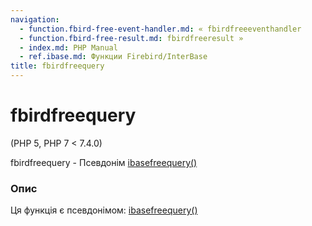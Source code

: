 ```yaml
---
navigation:
  - function.fbird-free-event-handler.md: « fbirdfreeeventhandler
  - function.fbird-free-result.md: fbirdfreeresult »
  - index.md: PHP Manual
  - ref.ibase.md: Функции Firebird/InterBase
title: fbirdfreequery
---
```

# fbirdfreequery

(PHP 5, PHP 7 < 7.4.0)

fbirdfreequery - Псевдонім [ibasefreequery()](function.ibase-free-query.md)

### Опис

Ця функція є псевдонімом: [ibasefreequery()](function.ibase-free-query.md)
